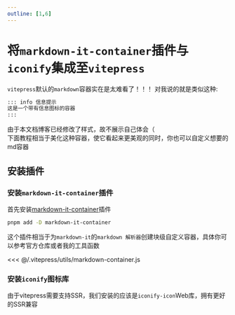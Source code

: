 ```yaml
---
outline: [1,6]
---
```


# 将`markdown-it-container`插件与`iconify`集成至`vitepress`
`vitepress`默认的`markdown`容器实在是太难看了！！！
对我说的就是类似这种:
```md
::: info 信息提示
这是一个带有信息图标的容器
:::
```
由于本文档博客已经修改了样式，故不展示自己体会（<br>
下面教程相当于美化这种容器，使它看起来更美观的同时，你也可以自定义想要的md容器

## 安装插件
### 安装`markdown-it-container`插件

首先安装[markdown-it-container](https://github.com/markdown-it/markdown-it-container)插件<br>
```sh
pnpm add -D markdown-it-container 
```

这个插件相当于为`markdown-it`的`markdown 解析器`创建块级自定义容器，具体你可以参考官方仓库或者我的工具函数<br>

<<< @/.vitepress/utils/markdown-container.js

### 安装`iconify`图标库
由于vitepress需要支持SSR，我们安装的应该是`iconify-icon`Web库，拥有更好的SSR兼容
